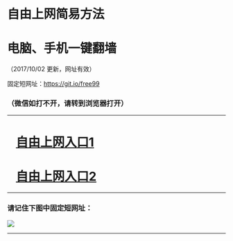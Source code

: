 ﻿# 自由上网简易方法

# 电脑、手机一键翻墙

（2017/10/02 更新，网址有效）

固定短网址：https://git.io/free99

### （微信如打不开，请转到浏览器打开）


***





# &nbsp;&nbsp; <a href="http://ft1233329253.fwtz-zhenx1001.xyz/fwqtz01.html?t=100200111393 " target="_blank">自由上网入口1</a>
# &nbsp;&nbsp; <a href="http://ft3250518142.fw-tzzhen1002.xyz/fwqtz02.html?t=10020017118 " target="_blank">自由上网入口2</a>
***

### 请记住下图中固定短网址：

<img src="https://s3-us-west-2.amazonaws.com/fwq-1001/yjfq-20170905okok.png" /> 


***

